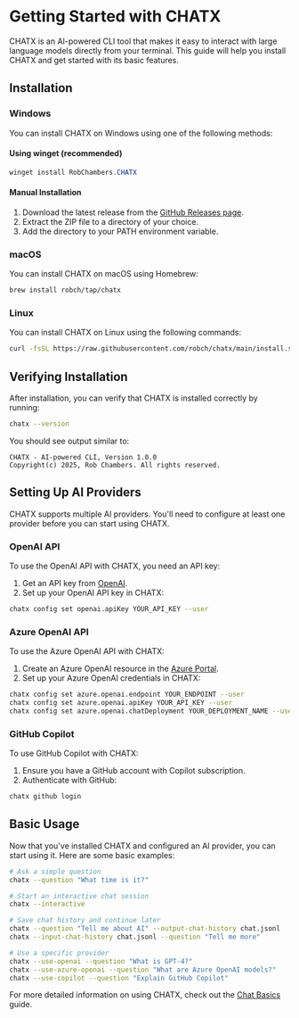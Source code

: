 # Getting Started with CHATX

CHATX is an AI-powered CLI tool that makes it easy to interact with large language models directly from your terminal. This guide will help you install CHATX and get started with its basic features.

## Installation

### Windows

You can install CHATX on Windows using one of the following methods:

#### Using winget (recommended)

```powershell
winget install RobChambers.CHATX
```

#### Manual Installation

1. Download the latest release from the [GitHub Releases page](https://github.com/robch/chatx/releases).
2. Extract the ZIP file to a directory of your choice.
3. Add the directory to your PATH environment variable.

### macOS

You can install CHATX on macOS using Homebrew:

```bash
brew install robch/tap/chatx
```

### Linux

You can install CHATX on Linux using the following commands:

```bash
curl -fsSL https://raw.githubusercontent.com/robch/chatx/main/install.sh | bash
```

## Verifying Installation

After installation, you can verify that CHATX is installed correctly by running:

```bash
chatx --version
```

You should see output similar to:

```
CHATX - AI-powered CLI, Version 1.0.0
Copyright(c) 2025, Rob Chambers. All rights reserved.
```

## Setting Up AI Providers

CHATX supports multiple AI providers. You'll need to configure at least one provider before you can start using CHATX.

### OpenAI API

To use the OpenAI API with CHATX, you need an API key:

1. Get an API key from [OpenAI](https://platform.openai.com/api-keys).
2. Set up your OpenAI API key in CHATX:

```bash
chatx config set openai.apiKey YOUR_API_KEY --user
```

### Azure OpenAI API

To use the Azure OpenAI API with CHATX:

1. Create an Azure OpenAI resource in the [Azure Portal](https://portal.azure.com/).
2. Set up your Azure OpenAI credentials in CHATX:

```bash
chatx config set azure.openai.endpoint YOUR_ENDPOINT --user
chatx config set azure.openai.apiKey YOUR_API_KEY --user
chatx config set azure.openai.chatDeployment YOUR_DEPLOYMENT_NAME --user
```

### GitHub Copilot

To use GitHub Copilot with CHATX:

1. Ensure you have a GitHub account with Copilot subscription.
2. Authenticate with GitHub:

```bash
chatx github login
```

## Basic Usage

Now that you've installed CHATX and configured an AI provider, you can start using it. Here are some basic examples:

```bash
# Ask a simple question
chatx --question "What time is it?"

# Start an interactive chat session
chatx --interactive

# Save chat history and continue later
chatx --question "Tell me about AI" --output-chat-history chat.jsonl
chatx --input-chat-history chat.jsonl --question "Tell me more"

# Use a specific provider
chatx --use-openai --question "What is GPT-4?"
chatx --use-azure-openai --question "What are Azure OpenAI models?"
chatx --use-copilot --question "Explain GitHub Copilot"
```

For more detailed information on using CHATX, check out the [Chat Basics](/usage/basics.md) guide.